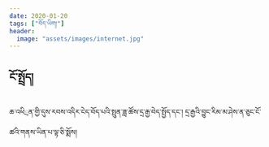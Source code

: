 ```yaml
---
date: 2020-01-20
tags: ["བོད་ཡིག།"]
header:
  image: "assets/images/internet.jpg"
---
```


## ངོ་སྤྲོད།

ཆ་འཕིྲན་གྱི་དུས་རབས་འདིར་ངེད་བོད་པའི་སྤུན་ཟླ་ཚོས་དྲ་རྒྱ་བེད་སྤྱོད་དང་། དྲ་རྒྱའི་བྱུང་རིམ་མ་ཤེས་ན་ཅུང་ངོ་ཚའི་གནས་ཡིན་པ་ལྟ་ཅི་སྨོས།
